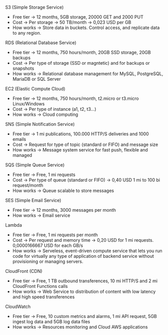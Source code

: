 S3 (Simple Storage Service)
- Free tier -> 12 months, 5GB storage, 20000 GET and 2000 PUT
- Cost -> Per storage -> 50 TB/month -> 0,023 USD per GB
- How works -> Store data in buckets. Control access, and replicate data to any region.

RDS (Relational Database Service)
- Free tier -> 12 months, 750 hours/month, 20GB SSD storage, 20GB backups
- Cost -> Per type of storage (SSD or magntetic) and for backups or snapshots
- How works -> Relational database management for MySQL, PostgreSQL, MariaDB or SQL Server

EC2 (Elastic Compute Cloud)
- Free tier -> 12 months, 750 hours/month, t2.micro or t3.micro Linux/Windows
- Cost -> Per type of instance (a1, t2, t3...)
- How works -> Cloud computing

SNS (Simple Notification Service)
- Free tier -> 1 mi publications, 100.000 HTTP/S deliveries and 1000 emails
- Cost -> Request for type of topic (standard or FIFO) and message size
- How works -> Message system service for fast push, flexible and managed

SQS (Simple Queue Service)
- Free tier -> Free, 1 mi requests
- Cost -> Per type of queue (standard or FIFO) -> 0,40 USD 1 mi to 100 bi request/month
- How works -> Queue scalable to store messages

SES (Simple Email Service)
- Free tier -> 12 months, 3000 messages per month
- How works -> Email service

Lambda
- Free tier -> Free, 1 mi requests per month
- Cost -> Per request and memory time -> 0,20 USD for 1 mi requests. 0,0000166667 USD for each GB/s
- How works -> Serveless, event-driven compute service that lets you run code for virtually any type of application of backend service without provisioning or managing servers.

CloudFront (CDN)
- Free tier -> Free, 1 TB outbound transferences, 10 mi HTTP/S and 2 mi CloudFront Functions calls
- How works -> Web Service to distribution of content with low latency and high speed transferences

CloudWatch
- Free tier -> Free, 10 custom metrics and alarms, 1 mi API request, 5GB ingest log data and 5GB log data files
- How works -> Resources monitoring and Cloud AWS applications